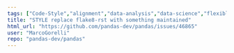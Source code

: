 ```yaml
---
tags: ["Code-Style","alignment","data-analysis","data-science","flexible","pandas","python"]
title: "STYLE replace flake8-rst with something maintained"
html_url: "https://github.com/pandas-dev/pandas/issues/46865"
user: "MarcoGorelli"
repo: "pandas-dev/pandas"
---
```



